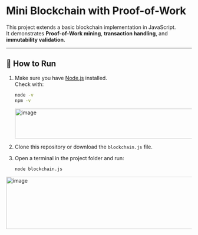 # Mini Blockchain with Proof-of-Work

This project extends a basic blockchain implementation in JavaScript.  
It demonstrates **Proof-of-Work mining**, **transaction handling**, and **immutability validation**.

---

## 🚀 How to Run

1. Make sure you have [Node.js](https://nodejs.org/) installed.  
   Check with:
   ```bash
   node -v
   npm -v
   ```
   <img width="619" height="81" alt="image" src="https://github.com/user-attachments/assets/72df0717-75b8-4423-8094-aadf03ffef1c" />


2. Clone this repository or download the `blockchain.js` file.


4. Open a terminal in the project folder and run:
   ```bash
   node blockchain.js
   ```
 <img width="966" height="142" alt="image" src="https://github.com/user-attachments/assets/531c884b-8b10-4cdf-8535-e74c18c852c5" />
